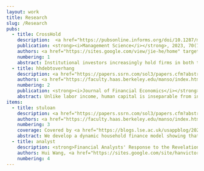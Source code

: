 ```yaml
---
layout: work
title: Research
slug: /Research
pubs:
  - title: CrossHold
    description:  <a href="https://pubsonline.informs.org/doi/10.1287/mnsc.2023.4911" target="_blank"><strong>Networking Behind the Scenes&#58; Institutional Cross-Industry Holdings and Corporate Loan Markets</strong></a>
    publication: <strong><i>Management Science</i></strong>, 2023, 70(7).
    authors: <a href="https://sites.google.com/view/jie-he/home" target="_blank">Jie He</a>, <a href="https://www.sydney.edu.au/business/about/our-people/academic-staff/lantian-liang.html" target="_blank">Lantian Liang</a>, Hui Wang, and <a href="https://sites.google.com/site/hanvictorxia/han-xias-home-page" target="_blank">Han Xia</a>
    numbering: 1
    abstract: Institutional investors increasingly hold firms in both the industrial and financial sectors. These cross-industry holdings link firms to “outside” banks that they have not borrowed from, creating a network between the two sectors. We show that such networks reduce firms’ loan spreads. This effect is more prominent when cross-holders are actively involved in borrowers’ routine operations and when they have stronger incentives to advocate for borrowers in the loan process. Furthermore, outside banks begin to lend more to firms once the two parties become linked. This network is “behind-the-scenes” because it does not arise from prior interactions between firms and banks, but is instead built through institutions’ cross-holdings.
  - title: hhdebtoverhang
    description: <a href="https://papers.ssrn.com/sol3/papers.cfm?abstract_id=4190550" target="_blank"><strong>Household Debt Overhang and Human Capital Investment</strong></a>
    authors: <a href="https://faculty.haas.berkeley.edu/manso/index.html" target="_blank">Gustavo Manso</a>, <a href="https://sites.google.com/site/alejandroriveramesias/" target="_blank">Alejandro Rivera</a>, Hui Wang, and <a href="https://sites.google.com/site/hanvictorxia/han-xias-home-page" target="_blank">Han Xia</a>
    numbering: 2
    publication: <strong><i>Journal of Financial Economics</i></strong>, 2025, 172.
    abstract: Unlike labor income, human capital is inseparable from individuals and does not completely accrue to creditors, even at default. As a result, human capital investment should be more resilient to "debt overhang" than labor supply. We develop a dynamic model displaying this important difference. We find that while both labor supply and human capital investment are hump-shaped in household indebtedness, human capital investment declines less aggressively as indebtedness builds up. This is especially the case when human capital depreciation rates are lower. Importantly, because skills acquisition is only valuable when households expect to supply labor in the future, the anticipated greater reduction in labor supply due to debt overhang back-propagates into a reduction in skills acquisition ex ante. Using longitudinal data, we provide empirical support for the model.
items:
  - title: stuloan
    description: <a href="https://papers.ssrn.com/sol3/papers.cfm?abstract_id=4561409" target="_blank"><strong>Student Loans and Labor Supply Incentives</strong></a>
    authors: <a href="https://faculty.haas.berkeley.edu/manso/index.html" target="_blank">Gustavo Manso</a>, <a href="https://sites.google.com/site/alejandroriveramesias/" target="_blank">Alejandro Rivera</a>, Hui Wang, and <a href="https://sites.google.com/site/hanvictorxia/han-xias-home-page" target="_blank">Han Xia</a>
    numbering: 3
    coverage: Covered by <a href="https://blogs.lse.ac.uk/usappblog/2024/02/20/student-loans-can-influence-households-decisions-about-how-much-to-work-when-they-have-debts/" target="_blank">LSE USAPP Blog</a>
    abstract: We develop a dynamic household finance model showing that student loans—nondischargeable in the U.S. bankruptcy—alleviate the well-documented debt overhang in labor supply decisions. Non-dischargeability mutes opportunities for households to strategically reduce labor supply at the expense of creditors, thus correcting incentive distortions. This corrective effect, however, is partially undone by Income Driven Repayment (IDR) plans, which set student loan payments formulaically regardless of outstanding balance. IDR thus allows households to pseudo "discharge" student debt and reactivates debt overhang. We supplement our model with empirical analyses and uncover potentially unintended consequences of proposed reforms in student loans.
  - title: analyst
    description: <strong>Financial Analysts' Response to the Revelation of Brokerage Houses' ESG Incidents</strong>
    authors: Hui Wang, <a href="https://sites.google.com/site/hanvictorxia/han-xias-home-page" target="_blank">Han Xia</a>, and <a href="https://discovery.nus.edu.sg/24557-luo-zuo" target="_blank">Luo Zuo</a>
    numbering: 4
---
```

